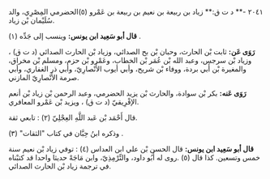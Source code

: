 ٢٠٤١ -** د ت ق:** زياد بن ربيعة بن نعيم بن ربيعة بن عَمْرو (٥)الحضرمي المِصْرِي، والد سُلَيْمان بْن زياد.

**قال أبو سَعِيد ابن يونس:** وينسب إلى جَدِّه (١) .

**رَوَى عَن:** ثابت بْن الحارث، وحبان بْن بح الصدائي، وزياد بْن الحارث الصدائي (د ت ق) ، وزياد بْن سرجس، وعبد الله بْن عُمَر بْن الخطاب، وعَمْرو بْن حزم، ومسلم بْن مخراق، والمغيرة بْن أَبي بردة، ووفاء بْن شريح، وأبي أيوب الأَنْصارِيّ، وأبي ذر الغفاري، وأبي صرمة الأَنْصارِيّ المازني.

**رَوَى عَنه:** بكر بْن سوادة، والحارث بْن يزيد الحضرمي، وعبد الرحمن بْن زياد بْن أنعم الإفْرِيقيّ (د ت ق) ، ويزيد بْن عَمْرو المعافري.

قال أَحْمَد بْن عَبد اللَّهِ العِجْلِيّ (٢) : تابعي ثقة.

وذكره ابنُ حِبَّان في كتاب "الثقات" (٣) .

**قال أبو سَعِيد ابن يونس:** قال الحسن بْن علي ابن العداس (٤) : توفي زياد بْن نعيم سنة خمس وتسعين. كذا قال (٥) .روى له أَبُو داود، والتِّرْمِذِيّ، وابن مَاجَهْ حديثا واحدا قد كتبْناه في ترجمة زياد بْن الحارث الصدائي.